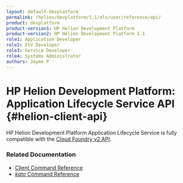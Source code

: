 ```yaml
---
layout: default-devplatform
permalink: /helion/devplatform/1.1/als/user/reference/api/
product: devplatform
product-version1: HP Helion Development Platform
product-version2: HP Helion Development Platform 1.1
role1: Application Developer 
role2: ISV Developer
role3: Service Developer
role4: Systems Administrator
authors: Jayme P
---
```

<!--UNDER REVISION-->

# HP Helion Development Platform: Application Lifecycle Service API {#helion-client-api}

HP Helion Development Platform Application Lifecycle Service is fully compatible with the [Cloud Foundry v2 API](http://docs.cloudfoundry.org/services/api-v2.0.html).

### Related Documentation

* [Client Command Reference](/helion/devplatform/1.1/als/user/reference/client-ref/)
* [*kato* Command Reference](/helion/devplatform/1.1/als/admin/reference/kato-ref/)

